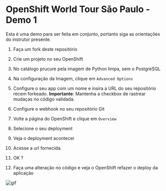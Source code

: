 # OpenShift World Tour São Paulo - Demo 1

Esta é uma demo para ser feita em conjunto, portanto siga as orientações do instrutor presente.

1. Faça um fork deste repositório

2. Crie um projeto no seu OpenShift

3. No catálogo prucure pela imagem de Python limpa, sem o PostgreSQL

4. Na configuração da Imagem, clique em `Advanced Options`

5. Configure o seu app com um nome e insira a URL do seu repositório recem forkeado. **Importante**: Mantenha a checkbox de rastrear mudaças no código validada.

6. Configure o webhook no seu repositório Git

7. Volte a página do OpenShift e clique em `Overview`

8. Selecione o seu deployment

9. Veja o deployment acontecer

10. Acesse a url fornecida.

11. OK ?

12. Faça uma alteração no código e veja o OpenShift refazer o deploy da aplicação

![gif](https://media.giphy.com/media/11ISwbgCxEzMyY/source.gif)
